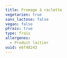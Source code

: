 ```yaml
---
title: Fromage à raclette
vegetarien: true
sans_lactose: false
vegan: false
pFrais: true
type: frais
allergenes:
  - Produit laitier
uuid: e6f48243
---
```



